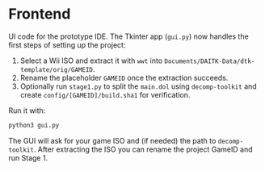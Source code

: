 # Frontend

UI code for the prototype IDE. The Tkinter app (`gui.py`) now
handles the first steps of setting up the project:

1. Select a Wii ISO and extract it with `wwt` into `Documents/DAITK-Data/dtk-template/orig/GAMEID`.
2. Rename the placeholder `GAMEID` once the extraction succeeds.
3. Optionally run `stage1.py` to split the `main.dol` using `decomp-toolkit` and
   create `config/[GAMEID]/build.sha1` for verification.

Run it with:

```bash
python3 gui.py
```

The GUI will ask for your game ISO and (if needed) the path to
`decomp-toolkit`. After extracting the ISO you can rename the project
GameID and run Stage 1.
